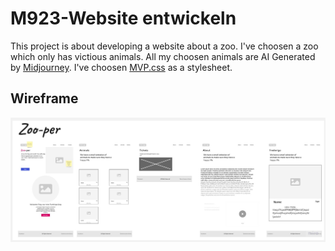 # M923-Website entwickeln
This project is about developing a website about a zoo. I've choosen a zoo which only has victious animals. All my choosen animals are AI Generated by [Midjourney](http://midjouney.com). I've choosen [MVP.css](https://andybrewer.github.io/mvp/) as a stylesheet.
## Wireframe
![Wireframe of the Website](wireframe.jpg)
